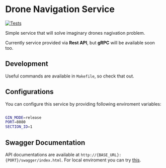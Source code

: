 

# Drone Navigation Service
[![Tests](https://github.com/amir-yaghoubi/drone-navigation-service/actions/workflows/tests.yml/badge.svg)](https://github.com/amir-yaghoubi/drone-navigation-service/actions/workflows/tests.yml)

Simple service that will solve imaginary drones nagivation problem.

Currently service provided via **Rest API**, but **gRPC** will be available soon too.


## Development
Useful commands are available in `Makefile`, so check that out.



## Configurations
You can configure this service by providing following enviroment variables:
```bash

GIN_MODE=release
PORT=8080
SECTION_ID=1

```


## Swagger Documentation
API documentations are available at `http://{BASE_URL}:{PORT}/swagger/index.html`.
For local enviroment you can try [this](http://localhost:8080/swagger/index.html).